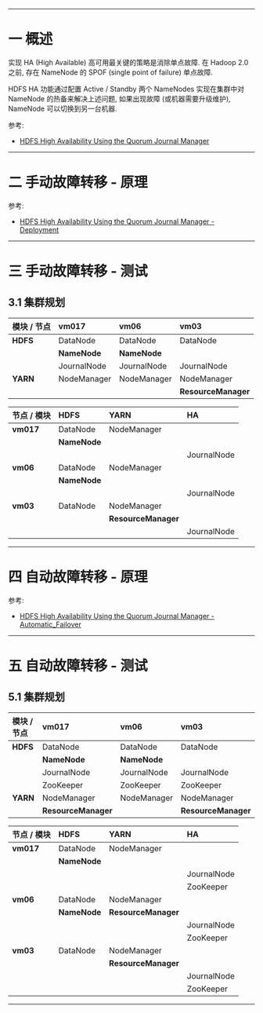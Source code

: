 


---

# 一 概述

实现 HA (High Available) 高可用最关键的策略是消除单点故障. 在 Hadoop 2.0 之前, 存在 NameNode 的 SPOF (single point of failure) 单点故障.

HDFS HA 功能通过配置 Active / Standby 两个 NameNodes 实现在集群中对 NameNode 的热备来解决上述问题, 如果出现故障 (或机器需要升级维护), NameNode 可以切换到另一台机器.

参考:
- [HDFS High Availability Using the Quorum Journal Manager](https://hadoop.apache.org/docs/r2.7.2/hadoop-project-dist/hadoop-hdfs/HDFSHighAvailabilityWithQJM.html)

---

# 二 手动故障转移 - 原理

参考:
- [HDFS High Availability Using the Quorum Journal Manager - Deployment](https://hadoop.apache.org/docs/r2.7.2/hadoop-project-dist/hadoop-hdfs/HDFSHighAvailabilityWithQJM.html#Deployment)

---

# 三 手动故障转移 - 测试

## 3.1 集群规划

| 模块 / 节点 | __vm017__ | __vm06__ | __vm03__ |
| :--- | :--- | :--- | :--- |
| __HDFS__ | DataNode | DataNode | DataNode |
|  | __NameNode__ | __NameNode__ |  |
|  | JournalNode | JournalNode | JournalNode |
| __YARN__ | NodeManager | NodeManager | NodeManager |
|  |  |  | __ResourceManager__ |

| 节点 / 模块 | __HDFS__ | __YARN__ |  __HA__ |
| :--- | :--- | :--- | :--- |
| __vm017__ | DataNode | NodeManager |  |
|  | __NameNode__ |  |  |
|  |  |  | JournalNode |
| __vm06__ | DataNode | NodeManager |  |
|  | __NameNode__ |  |  |
|  |  |  | JournalNode |
| __vm03__ | DataNode | NodeManager |  |
|  |  | __ResourceManager__ |  |
|  |  |  | JournalNode |

---


# 四 自动故障转移 - 原理

参考:
- [HDFS High Availability Using the Quorum Journal Manager - Automatic_Failover](https://hadoop.apache.org/docs/r2.7.2/hadoop-project-dist/hadoop-hdfs/HDFSHighAvailabilityWithQJM.html#Automatic_Failover)


---

# 五 自动故障转移 - 测试

## 5.1 集群规划

| 模块 / 节点 | __vm017__ | __vm06__ | __vm03__ |
| :--- | :--- | :--- | :--- |
| __HDFS__ | DataNode | DataNode | DataNode |
|  | __NameNode__ | __NameNode__ |  |
|  | JournalNode | JournalNode | JournalNode |
|  | ZooKeeper | ZooKeeper | ZooKeeper |
| __YARN__ | NodeManager | NodeManager | NodeManager |
|  | __ResourceManager__ |  | __ResourceManager__ |

| 节点 / 模块 | __HDFS__ | __YARN__ | __HA__ |
| :--- | :--- | :--- | :--- |
| __vm017__ | DataNode | NodeManager |  |
|  | __NameNode__ |  |  |
|  |  |  | JournalNode |
|  |  |  | ZooKeeper |
| __vm06__ | DataNode | NodeManager |  |
|  | __NameNode__ | __ResourceManager__ |  |
|  |  |  | JournalNode |
|  |  |  | ZooKeeper |
| __vm03__ | DataNode | NodeManager |  |
|  |  | __ResourceManager__ |  |
|  |  |  | JournalNode |
|  |  |  | ZooKeeper |


---
